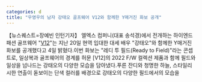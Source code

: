 ```yaml
---
categories: d
title: "우영우의 남자 강태오 골프웨어 V12와 함께한 Y매거진 화보 공개"
---
```

【뉴스퀘스트=장예빈 인턴기자】 엘엑스 컴퍼니(대표 송석경)에서 전개하는 하이엔드 패션 골프웨어 "[V12](브이트웰브)"는 지난 20일 현역 입대한 대세 배우 "강태오"와 함께한 Y매거진 화보를 공개했다고 4일 밝혔다.이번 화보는 "레디 투 필드(Ready to Field)"라는 콘셉트로, 일상복과 골프웨어의 경계를 허문 [V12]의 2022 F/W 컬렉션 제품과 함께 필드와 일상을 넘나드는 강태오의 다양한 모습을 담아냈다.푸른 잔디와 청명한 하늘, 스타일리시한 연출이 돋보이는 단색 컬러를 배경으로 강태오의 다양한 필드에서의 모습을